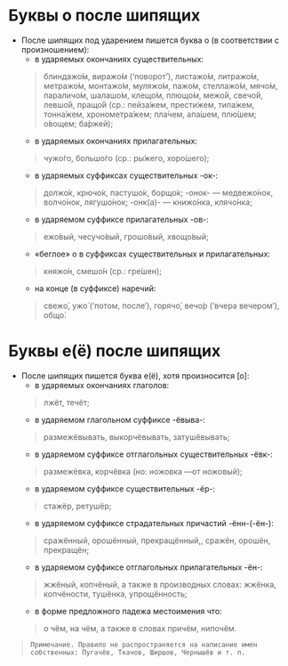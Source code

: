 # Буквы о после шипящих

- После шипящих под ударением пишется буква о (в соответствии с произношением):
	- в ударяемых окончаниях существительных:
	> блиндажо́м, виражо́м (‘поворот’), листажо́м, литражо́м, метражо́м, монтажо́м, муляжо́м, пажо́м, стеллажо́м, мячо́м, параличо́м, шалашо́м, клещо́м, плющо́м, межо́й, свечо́й, левшо́й, пращо́й (ср.: пейза́жем, прести́жем, типа́жем, тонна́жем, хронометра́жем; пла́чем, апа́шем, плю́шем; о́вощем; ба́ржей);
	- в ударяемых окончаниях прилагательных:
	> чужо́го, большо́го (ср.: ры́жего, хоро́шего);
	- в ударяемых суффиксах существительных -ок-:
	> должо́к, крючо́к, пастушо́к, борщо́к; -онок- — медвежо́нок, волчо́нок, лягушо́нок; -онк(а)- — книжо́нка, клячо́нка;
	- в ударяемом суффиксе прилагательных -ов-:
	> ежо́вый, чесучо́вый, грошо́вый, хвощо́вый;
	- «беглое» о в суффиксах существительных и прилагательных:
	> княжо́н, смешо́н (ср.: гре́шен);
	- на конце (в суффиксе) наречий:
	> свежо́, ужо́ (‘потом, после’), горячо́, вечо́р (‘вчера вечером’), общо́.

# Буквы е(ё) после шипящих

- После шипящих пишется буква е(ё), хотя произносится [о]:
	- в ударяемых окончаниях глаголов:
	> лжёт, течёт;
	- в ударяемом глагольном суффиксе -ёвыва-:
	> размежёвывать, выкорчёвывать, затушёвывать;
	- в ударяемом суффиксе отглагольных существительных -ёвк-:
	> размежёвка, корчёвка (но: ножовка —от ножовый);
	- в ударяемом суффиксе существительных -ёр-:
	> стажёр, ретушёр;
	- в ударяемом суффиксе страдательных причастий -ённ-(-ён-):
	> сражённый, орошённый, прекращённый,, сражён, орошён, прекращён;
	- в ударяемом суффиксе отглагольных прилагательных -ён-:
	> жжёный, копчёный, а также в производных словах: жжёнка, копчёности, тушёнка, упрощённость;
	- в форме предложного падежа местоимения что:
	> о чём, на чём, а также в словах причём, нипочём.

>
>     Примечание. Правило не распространяется на написание имен собственных: Пугачёв, Ткачов, Ширшов, Чернышёв и т. п.
>
